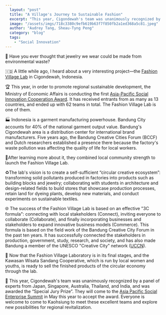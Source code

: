 ```yaml
---
  layout: "post"
  title: "A Village's Journey to Sustainable Fashion"
  excerpt: "This year, Cigondewah's team was unanimously recognized by a panel of experts from Japan, Singapore, Australia, Thailand, and India, and was awarded the “Special Jury Prize”."
  image: "/assets/imgs/718c3380c9efb619b63f7f850fb2a1ed368a5c81.jpeg"
  author: "Audrey Tang, Sheau-Tyng Peng"
  category: "blog"
  tags: 
    - "Social Innovation"
---
```


💎 Have you ever thought that jewelry we wear could be made from environmental waste?

🇮🇩 A little while ago, I heard about a very interesting project—the [Fashion Village Lab](https://issuu.com/sl_studio/docs/fashion_village_lab_roadmap) in Cigondewah, Indonesia.

🏆 This year, in order to promote regional sustainable development, the Ministry of Economic Affairs is conducting the first [Asia-Pacific Social Innovation Cooperation Award](https://apses.asia/award/apply). It has received entrants from as many as 13 countries, and ended up with 62 teams in total. The Fashion Village Lab is one of them.

🏭 Indonesia is a garment manufacturing powerhouse. Bandung City accounts for 40% of the national garment output value. Bandung's Cigondewah area is a distribution center for international brand manufacturers. Five years ago, the Bandung Creative Cities Forum (BCCF) and Dutch researchers established a presence there because the factory's waste pollution was affecting the quality of life for local workers.

🚸After learning more about it, they combined local community strength to launch the Fashion Village Lab.

♻️The lab's vision is to create a self-sufficient “circular creative ecosystem”: transforming solid pollutants produced in factories into products such as building blocks and jewelry; collaborating with students in architecture and design-related fields to build stores that showcase production processes, retain land for dyeing plants, develop new materials, and conduct experiments on sustainable textiles.

🌐 The success of the Fashion Village Lab is based on an effective "3C formula": connecting with local stakeholders (Connect), inviting everyone to collaborate (Collaborate), and finally incorporating businesses and stakeholders to expand innovative business models (Commerce). This formula is based on the field work of the Bandung Creative City Forum in the past ten years. It has successfully connected the stakeholders in production, government, study, research, and society, and has also made Bandung a member of the UNESCO "Creative City" network ([UCCN](https://en.unesco.org/creative-cities/bandung)).

🎁 Now that the Fashion Village Laboratory is in its final stages, and the Kawasan Wisata Sandang Cooperative, which is run by local women and youths, is ready to sell the finished products of the circular economy through the lab.

💞 This year, Cigondewah's team was unanimously recognized by a panel of experts from Japan, Singapore, Australia, Thailand, and India, and was awarded the “Special Jury Prize”. They will come to the [Asia Pacific Social Enterprise Summit](https://apses.asia) in May this year to accept the award. Everyone is welcome to come to Kaohsiung to meet these excellent teams and explore new possibilities for regional revitalization.
